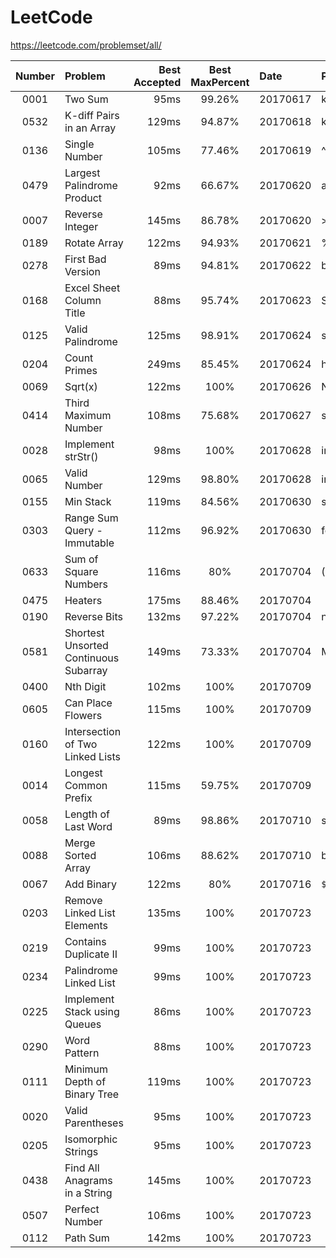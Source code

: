 # LeetCode

https://leetcode.com/problemset/all/

| Number | Problem                               | Best Accepted | Best MaxPercent | Date     | Point                          | Independently | Difficulty |   💖   |
|:------:|:--------------------------------------|--------------:|:---------------:|:---------|:-------------------------------|:--------------|:----------:|:-------:|
| 0001   | Two Sum                               | 95ms          | 99.26%          | 20170617 | key-value in map               | No            |    Easy    |   😃   |
| 0532   | K-diff Pairs in an Array              | 129ms         | 94.87%          | 20170618 | key-value in map               | Yes           |    Easy    |   😎   |
| 0136   | Single Number                         | 105ms         | 77.46%          | 20170619 | ^= search                      | Yes           |    Easy    |   🙂   |
| 0479   | Largest Palindrome Product            | 92ms          | 66.67%          | 20170620 | a.split("").reverse().join("") | Not All       |    Easy    |   🤢   |
| 0007   | Reverse Integer                       | 145ms         | 86.78%          | 20170620 | >>   ==>   Math.floor          | Not All       |    Easy    |   🙂   |
| 0189   | Rotate Array                          | 122ms         | 94.93%          | 20170621 | %=  .concat()  .slice()        | Yes           |    Easy    |   😎   |
| 0278   | First Bad Version                     | 89ms          | 94.81%          | 20170622 | binary search                  | Yes           |    Easy    |   😎   |
| 0168   | Excel Sheet Column Title              | 88ms          | 95.74%          | 20170623 | String.fromCharCode(65)        | Yes           |    Easy    |   😎   |
| 0125   | Valid Palindrome                      | 125ms         | 98.91%          | 20170624 | string[] is ok in JS           | Not All       |    Easy    |   🙂   |
| 0204   | Count Primes                          | 249ms         | 85.45%          | 20170624 | how to get primes              | No            |    Easy    |   🤔   |
| 0069   | Sqrt(x)                               | 122ms         | 100%            | 20170626 | Newton's method                | Not All       |    Easy    |   😃   |
| 0414   | Third Maximum Number                  | 108ms         | 75.68%          | 20170627 | sort(retutn b-a)               | Yes           |    Easy    |   🙂   |
| 0028   | Implement strStr()                    | 98ms          | 100%            | 20170628 | insteresting ? indexOf()       | Yes           |    Easy    |   😉   |
| 0065   | Valid Number                          | 129ms         | 98.80%          | 20170628 | insteresting ? isNaN()         | Yes           |    Hard    |   😉   |
| 0155   | Min Stack                             | 119ms         | 84.56%          | 20170630 | stack                          | No            |    Easy    |   😃   |
| 0303   | Range Sum Query - Immutable           | 112ms         | 96.92%          | 20170630 | for n[] ++                     | No All        |    Easy    |   😃   |
| 0633   | Sum of Square Numbers                 | 116ms         | 80%             | 20170704 | (Math.sqrt(r)) % 1 === 0       | Yes           |    Easy    |   😃   |
| 0475   | Heaters                               | 175ms         | 88.46%          | 20170704 |                                | No            |    Easy    |   😕   |
| 0190   | Reverse Bits                          | 132ms         | 97.22%          | 20170704 | n.toString(2)                  | No            |    Easy    |   😃   |
| 0581   | Shortest Unsorted Continuous Subarray | 149ms         | 73.33%          | 20170704 | Math.max(a, b)                 | Not All       |    Easy    |   🙂   |
| 0400   | Nth Digit                             | 102ms         | 100%            | 20170709 |                                | No            |    Easy    |   🤔   |
| 0605   | Can Place Flowers                     | 115ms         | 100%            | 20170709 |                                | Not All       |    Easy    |   🙂   |
| 0160   | Intersection of Two Linked Lists      | 122ms         | 100%            | 20170709 |                                | No            |    Easy    |   🙂   |
| 0014   | Longest Common Prefix                 | 115ms         | 59.75%          | 20170709 |                                | No            |    Easy    |   😃   |
| 0058   | Length of Last Word                   | 89ms          | 98.86%          | 20170710 | s.trim().split(" ")            | Yes           |    Easy    |   😎   |
| 0088   | Merge Sorted Array                    | 106ms         | 88.62%          | 20170710 | back to front                  | No            |    Easy    |   😃   |
| 0067   | Add Binary                            | 122ms         | 80%             | 20170716 | `${sum%2}${res}`               | No            |    Easy    |   😃   |
| 0203   | Remove Linked List Elements           | 135ms         | 100%            | 20170723 |                                | No            |    Easy    |   🙂   |
| 0219   | Contains Duplicate II                 | 99ms          | 100%            | 20170723 |                                | No            |    Easy    |   🙂   |
| 0234   | Palindrome Linked List                | 99ms          | 100%            | 20170723 |                                | No            |    Easy    |   🙂   |
| 0225   | Implement Stack using Queues          | 86ms          | 100%            | 20170723 |                                | No            |    Easy    |   🙂   |
| 0290   | Word Pattern                          | 88ms          | 100%            | 20170723 |                                | No            |    Easy    |   🙂   |
| 0111   | Minimum Depth of Binary Tree          | 119ms         | 100%            | 20170723 |                                | No            |    Easy    |   🙂   |
| 0020   | Valid Parentheses                     | 95ms          | 100%            | 20170723 |                                | No            |    Easy    |   🙂   |
| 0205   | Isomorphic Strings                    | 95ms          | 100%            | 20170723 |                                | No            |    Easy    |   🙂   |
| 0438   | Find All Anagrams in a String         | 145ms         | 100%            | 20170723 |                                | No            |    Easy    |   🙂   |
| 0507   | Perfect Number                        | 106ms         | 100%            | 20170723 |                                | No            |    Easy    |   🙂   |
| 0112   | Path Sum                              | 142ms         | 100%            | 20170723 |                                | No            |    Easy    |   🙂   |
